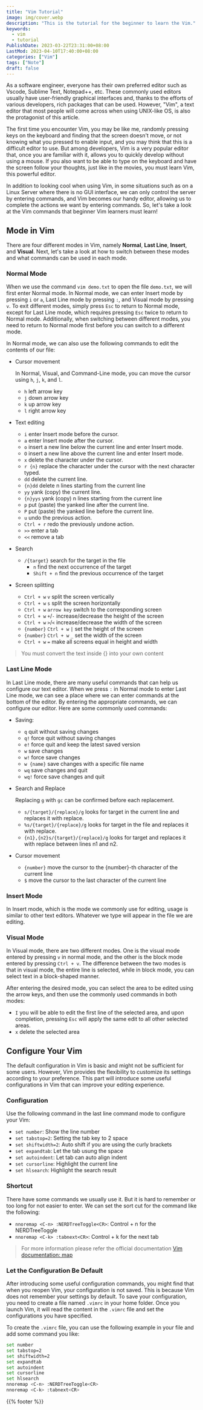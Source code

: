 ```yaml
---
title: "Vim Tutorial"
image: img/cover.webp
description: "This is the tutorial for the beginner to learn the Vim."
keywords:
  - vim
  - tutorial
PublishDate: 2023-03-22T23:31:00+08:00
LastMod: 2023-04-10T17:40:00+08:00
categories: ["Vim"]
tags: ["Note"]
draft: false
---
```


As a software engineer, everyone has their own preferred editor such as Vscode, Sublime Text, Notepad++, etc. These commonly used editors usually have user-friendly graphical interfaces and, thanks to the efforts of various developers, rich packages that can be used. However, "Vim", a text editor that most people will come across when using UNIX-like OS, is also the protagonist of this article.

The first time you encounter Vim, you may be like me, randomly pressing keys on the keyboard and finding that the screen doesn't move, or not knowing what you pressed to enable input, and you may think that this is a difficult editor to use. But among developers, Vim is a very popular editor that, once you are familiar with it, allows you to quickly develop without using a mouse. If you also want to be able to type on the keyboard and have the screen follow your thoughts, just like in the movies, you must learn Vim, this powerful editor.

In addition to looking cool when using Vim, in some situations such as on a Linux Server where there is no GUI interface, we can only control the server by entering commands, and Vim becomes our handy editor, allowing us to complete the actions we want by entering commands. So, let's take a look at the Vim commands that beginner Vim learners must learn!

## Mode in Vim

There are four different modes in Vim, namely **Normal**, **Last Line**, **Insert**, and **Visual**. Next, let's take a look at how to switch between these modes and what commands can be used in each mode.

### Normal Mode

When we use the command `vim demo.txt` to open the file `demo.txt`, we will first enter Normal mode. In Normal mode, we can enter Insert mode by pressing `i` or `a`, Last Line mode by pressing `:`, and Visual mode by pressing `v`. To exit different modes, simply press `Esc` to return to Normal mode, except for Last Line mode, which requires pressing `Esc` twice to return to Normal mode. Additionally, when switching between different modes, you need to return to Normal mode first before you can switch to a different mode.

In Normal mode, we can also use the following commands to edit the contents of our file:

- Cursor movement

    In Normal, Visual, and Command-Line mode, you can move the cursor using `h`, `j`, `k`, and `l`.

  - `h` left arrow key
  - `j` down arrow key
  - `k` up arrow key
  - `l` right arrow key

- Text editing
  - `i` enter Insert mode before the cursor.
  - `a` enter Insert mode after the cursor.
  - `o` insert a new line below the current line and enter Insert mode.
  - `O` insert a new line above the current line and enter Insert mode.
  - `x` delete the character under the cursor.
  - `r {n}` replace the character under the cursor with the next character typed.
  - `dd` delete the current line.
  - `{n}dd` delete n lines starting from the current line
  - `yy` yank (copy) the current line.
  - `{n}yys` yank (copy) n lines starting from the current line
  - `p` put (paste) the yanked line after the current line.
  - `P` put (paste) the yanked line before the current line.
  - `u` undo the previous action.
  - `Ctrl + r` redo the previously undone action.
  - `>>` enter a tab
  - `<<` remove a tab

- Search
  - `/{target}` search for the target in the file
    - `n` find the next occurrence of the target
    - `Shift + n` find the previous occurrence of the target

- Screen splitting
  - `Ctrl + w` `v` split the screen vertically
  - `Ctrl + w` `s` split the screen horizontally
  - `Ctrl + w` `arrow key` switch to the corresponding screen
  - `Ctrl + w` `+`/`-` increase/decrease the height of the screen
  - `Ctrl + w` `>`/`<` increase/decrease the width of the screen
  - `{number}` `Ctrl + w` `|` set the height of the screen
  - `{number}` `Ctrl + w` `_` set the width of the screen
  - `Ctrl + w` `=` make all screens equal in height and width

> You must convert the text inside {} into your own content

### Last Line Mode

In Last Line mode, there are many useful commands that can help us configure our text editor. When we press `:` in Normal mode to enter Last Line mode, we can see a place where we can enter commands at the bottom of the editor. By entering the appropriate commands, we can configure our editor. Here are some commonly used commands:

- Saving:
  - `q` quit without saving changes
  - `q!` force quit without saving changes
  - `e!` force quit and keep the latest saved version
  - `w` save changes
  - `w!` force save changes
  - `w {name}` save changes with a specific file name
  - `wq` save changes and quit
  - `wq!` force save changes and quit

- Search and Replace

    Replacing `g` with `gc` can be confirmed before each replacement.
  - `s/{target}/{replace}/g` looks for target in the current line and replaces it with replace.
  - `%s/{target}/{replace}/g` looks for target in the file and replaces it with replace.
  - `{n1},{n2}s/{target}/{replace}/g` looks for target and replaces it with replace between lines n1 and n2.

- Cursor movement
  - `{number}` move the cursor to the {number}-th character of the current line
  - `$` move the cursor to the last character of the current line

### Insert Mode

In Insert mode, which is the mode we commonly use for editing, usage is similar to other text editors. Whatever we type will appear in the file we are editing.

### Visual Mode

In Visual mode, there are two different modes. One is the visual mode entered by pressing `v` in normal mode, and the other is the block mode entered by pressing `Ctrl + v`. The difference between the two modes is that in visual mode, the entire line is selected, while in block mode, you can select text in a block-shaped manner.

After entering the desired mode, you can select the area to be edited using the arrow keys, and then use the commonly used commands in both modes:

- `I` you will be able to edit the first line of the selected area, and upon completion, pressing `Esc` will apply the same edit to all other selected areas.
- `x` delete the selected area

## Configure Your Vim

The default configuration in Vim is basic and might not be sufficient for some users. However, Vim provides the flexibility to customize its settings according to your preference. This part will introduce some useful configurations in Vim that can improve your editing experience.

### Configuration

Use the following command in the last line command mode to configure your Vim:

- `set number`: Show the line number
- `set tabstop=2`: Setting the tab key to 2 space
- `set shiftwidth=2`: Auto shift if you are using the curly brackets
- `set expandtab`: Let the tab usung the space
- `set autoindent`: Let tab can auto align indent
- `set cursorline`: Highlight the current line
- `set hlsearch`: Highlight the search result

### Shortcut

There have some commands we usually use it. But it is hard to remember or too long for not easier to enter. We can set the sort cut for the command like the following:

- `nnoremap <C-n> :NERDTreeToggle<CR>`: Control + n for the NERDTreeToggle
- `nnoremap <C-k> :tabnext<CR>`: Control + k for the next tab

> For more information please refer the official documentation [Vim documentation: map](https://vimdoc.sourceforge.net/htmldoc/map.html)

### Let the Configuration Be Default

After introducing some useful configuration commands, you might find that when you reopen Vim, your configuration is not saved. This is because Vim does not remember your settings by default. To save your configuration, you need to create a file named `.vimrc` in your home folder. Once you launch Vim, it will read the content in the `.vimrc` file and set the configurations you have specified.

To create the `.vimrc` file, you can use the following example in your file and add some command you like:

```bash
set number
set tabstop=2
set shiftwidth=2
set expandtab
set autoindent
set cursorline
set hlsearch
nnoremap <C-n> :NERDTreeToggle<CR>
nnoremap <C-k> :tabnext<CR>
```

{{% footer %}}
